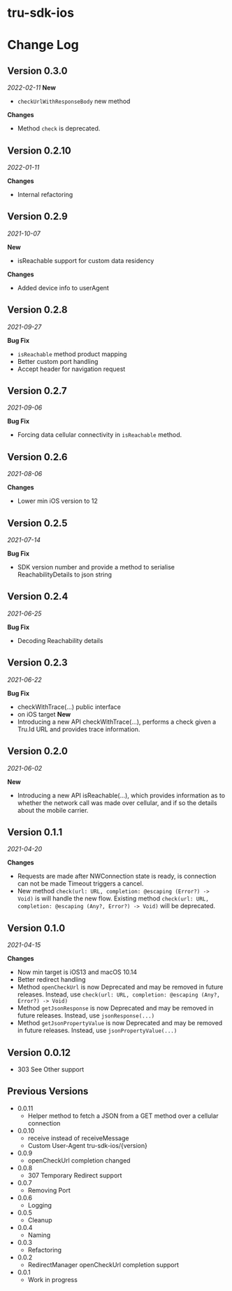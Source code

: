 # tru-sdk-ios

Change Log
==========
## Version 0.3.0
_2022-02-11_
**New**
- `checkUrlWithResponseBody` new method

**Changes**
- Method `check` is deprecated.

## Version 0.2.10
_2022-01-11_

**Changes**
- Internal refactoring

## Version 0.2.9
_2021-10-07_

**New**
- isReachable support for custom data residency

**Changes**
- Added device info to userAgent

## Version 0.2.8
_2021-09-27_

**Bug Fix**
- `isReachable` method product mapping
- Better custom port handling
- Accept header for navigation request

## Version 0.2.7
_2021-09-06_

**Bug Fix**
* Forcing data cellular connectivity in `isReachable` method.

## Version 0.2.6
_2021-08-06_

**Changes**
* Lower min iOS version to 12
## Version 0.2.5
_2021-07-14_

**Bug Fix**
 * SDK version number and provide a method to serialise ReachabilityDetails to json string

## Version 0.2.4
_2021-06-25_

**Bug Fix**
   * Decoding Reachability details
   
## Version 0.2.3
_2021-06-22_

**Bug Fix**
   * checkWithTrace(...) public interface
   * on iOS target
   **New**
   * Introducing a new API checkWithTrace(...), performs a check given a Tru.Id URL and provides trace information.
   
## Version 0.2.0
_2021-06-02_

**New**
* Introducing a new API isReachable(...), which provides information as to whether the network call was made over cellular,
   and if so the details about the mobile carrier.
   
## Version 0.1.1
_2021-04-20_

**Changes**
* Requests are made after NWConnection state is ready, is connection can not be made Timeout triggers a cancel.
* New method `check(url: URL, completion: @escaping (Error?) -> Void)` is will handle the new flow. Existing method  `check(url: URL, completion: @escaping (Any?, Error?) -> Void)` will be deprecated.

## Version 0.1.0
_2021-04-15_

**Changes**
* Now min target is iOS13 and macOS 10.14
* Better redirect handling
* Method `openCheckUrl` is now Deprecated and may be removed in future releases. Instead, use `check(url: URL, completion: @escaping (Any?, Error?) -> Void)`
* Method `getJsonResponse` is now Deprecated and may be removed in future releases. Instead, use `jsonResponse(...)`
* Method `getJsonPropertyValue` is now Deprecated and may be removed in future releases. Instead, use `jsonPropertyValue(...)`

## Version 0.0.12
* 303 See Other support

## Previous Versions
* 0.0.11
    * Helper method to fetch a JSON from a GET method over a cellular connection    
* 0.0.10
    * receive instead of receiveMessage
    * Custom User-Agent tru-sdk-ios/{version}
* 0.0.9
    * openCheckUrl completion changed 
* 0.0.8
    * 307 Temporary Redirect support
* 0.0.7
    * Removing Port  
* 0.0.6
    * Logging
* 0.0.5
    * Cleanup
* 0.0.4
    * Naming
* 0.0.3
    * Refactoring       
* 0.0.2
    * RedirectManager openCheckUrl completion support
* 0.0.1
    * Work in progress
